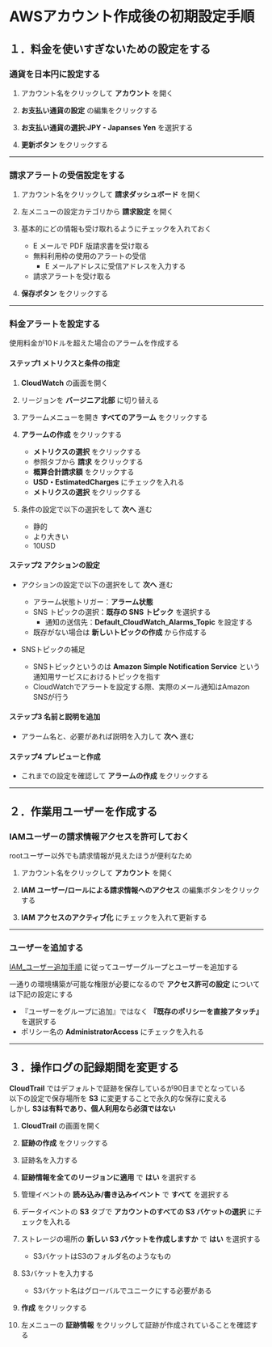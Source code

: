 # AWSアカウント作成後の初期設定手順

## １．料金を使いすぎないための設定をする

### 通貨を日本円に設定する

1. アカウント名をクリックして __アカウント__ を開く

2. __お支払い通貨の設定__ の編集をクリックする

3. __お支払い通貨の選択:JPY - Japanses Yen__ を選択する

4. __更新ボタン__ をクリックする

***

### 請求アラートの受信設定をする

1. アカウント名をクリックして __請求ダッシュボード__ を開く

2. 左メニューの設定カテゴリから __請求設定__ を開く

3. 基本的にどの情報も受け取れるようにチェックを入れておく
    * E メールで PDF 版請求書を受け取る
    * 無料利用枠の使用のアラートの受信
      * E メールアドレスに受信アドレスを入力する
    * 請求アラートを受け取る

4. __保存ボタン__ をクリックする

***

### 料金アラートを設定する

使用料金が10ドルを超えた場合のアラームを作成する

#### ステップ1 メトリクスと条件の指定

1. __CloudWatch__ の画面を開く

2. リージョンを __バージニア北部__ に切り替える

3. アラームメニューを開き __すべてのアラーム__ をクリックする

4. __アラームの作成__ をクリックする
    * __メトリクスの選択__ をクリックする
    * 参照タブから __請求__ をクリックする
    * __概算合計請求額__ をクリックする
    * __USD・EstimatedCharges__ にチェックを入れる
    * __メトリクスの選択__ をクリックする

5. 条件の設定で以下の選択をして __次へ__ 進む
    * 静的
    * より大きい
    * 10USD

#### ステップ2 アクションの設定

* アクションの設定で以下の選択をして __次へ__ 進む
  * アラーム状態トリガー：__アラーム状態__
  * SNS トピックの選択：__既存の SNS トピック__ を選択する
    * 通知の送信先：__Default_CloudWatch_Alarms_Topic__ を設定する
  * 既存がない場合は __新しいトピックの作成__ から作成する

* SNSトピックの補足
  * SNSトピックというのは __Amazon Simple Notification Service__ という通知用サービスにおけるトピックを指す
  * CloudWatchでアラートを設定する際、実際のメール通知はAmazon SNSが行う

#### ステップ3 名前と説明を追加

* アラーム名と、必要があれば説明を入力して __次へ__ 進む

#### ステップ4 プレビューと作成

* これまでの設定を確認して __アラームの作成__ をクリックする

***

## ２．作業用ユーザーを作成する

### IAMユーザーの請求情報アクセスを許可しておく

rootユーザー以外でも請求情報が見えたほうが便利なため

1. アカウント名をクリックして __アカウント__ を開く

2. __IAM ユーザー/ロールによる請求情報へのアクセス__ の編集ボタンをクリックする

3. __IAM アクセスのアクティブ化__ にチェックを入れて更新する

***

### ユーザーを追加する

[IAM_ユーザー追加手順](https://github.com/junichitashiro/Technical-Notes/blob/master/Cloud/AWS/IAM_ユーザー追加手順.md) に従ってユーザーグループとユーザーを追加する

一通りの環境構築が可能な権限が必要になるので __アクセス許可の設定__ については下記の設定にする

* 『ユーザーをグループに追加』ではなく __『既存のポリシーを直接アタッチ』__ を選択する
* ポリシー名の __AdministratorAccess__ にチェックを入れる

***

## ３．操作ログの記録期間を変更する

__CloudTrail__ ではデフォルトで証跡を保存しているが90日までとなっている  
以下の設定で保存場所を __S3__ に変更することで永久的な保存に変える  
しかし __S3は有料であり、個人利用なら必須ではない__

1. __CloudTrail__ の画面を開く

2. __証跡の作成__ をクリックする

3. 証跡名を入力する

4. __証跡情報を全てのリージョンに適用__ で __はい__ を選択する

5. 管理イベントの __読み込み/書き込みイベント__ で __すべて__ を選択する

6. データイベントの __S3__ タブで __アカウントのすべての S3 バケットの選択__ にチェックを入れる

7. ストレージの場所の __新しい S3 バケットを作成しますか__ で __はい__ を選択する
    * S3バケットはS3のフォルダ名のようなもの

8. S3バケットを入力する
    * S3バケット名はグローバルでユニークにする必要がある

9. __作成__ をクリックする

10. 左メニューの __証跡情報__ をクリックして証跡が作成されていることを確認する

